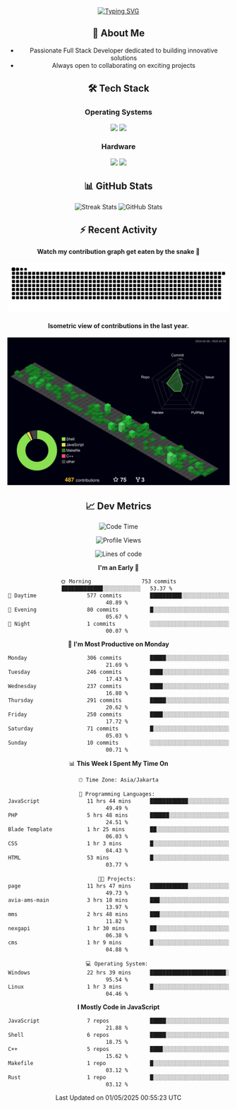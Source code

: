 <div align="center" style="max-width: 900px; margin: auto;">
<a href="https://github.com/thunderkex">
  <img src="https://readme-typing-svg.herokuapp.com?font=Fira+Code&pause=1000&center=true&vCenter=true&width=435&lines=Ha+ha!+I+am+here!;Told+you+a+storm+was+coming!" alt="Typing SVG" />
</a>

## 👋 About Me
- Passionate Full Stack Developer dedicated to building innovative solutions
- Always open to collaborating on exciting projects

## 🛠️ Tech Stack
### Operating Systems
<a href="#"><img src="https://img.shields.io/badge/Linux-FCC624?style=flat&logo=linux&logoColor=black"></a>
<a href="#"><img src="https://img.shields.io/badge/Windows-0078D6?style=flat&logo=windows&logoColor=white"></a>

### Hardware
<a href="#"><img src="https://img.shields.io/badge/Raspberry%20Pi-C51A4A?style=flat&logo=raspberrypi&logoColor=white"></a>
<a href="#"><img src="https://img.shields.io/badge/Arduino-00979D?style=flat&logo=Arduino&logoColor=white"></a>

## 📊 GitHub Stats
<div align="center">
  <img src="https://streak-stats.demolab.com?user=thunderkex&theme=tokyonight-duo&border_radius=20" alt="Streak Stats" />
  <img src="https://github-readme-stats.vercel.app/api?username=thunderkex&show_icons=true&theme=tokyonight&border_radius=20" alt="GitHub Stats" />
</div>

## ⚡ Recent Activity
<h4>Watch my contribution graph get eaten by the snake 🐍</h4>
<img width="600em" alt="thunderkex's Github commit snake" src="https://raw.githubusercontent.com/thunderkex/thunderkex/output/grid-snake-ov.svg" />

<h4>Isometric view of contributions in the last year.</h4>
<a href="./profile-3d-contrib/profile-night-green.svg">
	<img width="600em" src="./profile-3d-contrib/profile-night-green.svg">
</a>

## 📈 Dev Metrics
<!--START_SECTION:waka-->
![Code Time](http://img.shields.io/badge/Code%20Time-1%2C212%20hrs%2038%20mins-blue)

![Profile Views](http://img.shields.io/badge/Profile%20Views-8-blue)

![Lines of code](https://img.shields.io/badge/From%20Hello%20World%20I%27ve%20Written-3.4%20million%20lines%20of%20code-blue)

**I'm an Early 🐤** 

```text
🌞 Morning                753 commits         █████████████░░░░░░░░░░░░   53.37 % 
🌆 Daytime                577 commits         ██████████░░░░░░░░░░░░░░░   40.89 % 
🌃 Evening                80 commits          █░░░░░░░░░░░░░░░░░░░░░░░░   05.67 % 
🌙 Night                  1 commits           ░░░░░░░░░░░░░░░░░░░░░░░░░   00.07 % 
```
📅 **I'm Most Productive on Monday** 

```text
Monday                   306 commits         █████░░░░░░░░░░░░░░░░░░░░   21.69 % 
Tuesday                  246 commits         ████░░░░░░░░░░░░░░░░░░░░░   17.43 % 
Wednesday                237 commits         ████░░░░░░░░░░░░░░░░░░░░░   16.80 % 
Thursday                 291 commits         █████░░░░░░░░░░░░░░░░░░░░   20.62 % 
Friday                   250 commits         ████░░░░░░░░░░░░░░░░░░░░░   17.72 % 
Saturday                 71 commits          █░░░░░░░░░░░░░░░░░░░░░░░░   05.03 % 
Sunday                   10 commits          ░░░░░░░░░░░░░░░░░░░░░░░░░   00.71 % 
```


📊 **This Week I Spent My Time On** 

```text
🕑︎ Time Zone: Asia/Jakarta

💬 Programming Languages: 
JavaScript               11 hrs 44 mins      ████████████░░░░░░░░░░░░░   49.49 % 
PHP                      5 hrs 48 mins       ██████░░░░░░░░░░░░░░░░░░░   24.51 % 
Blade Template           1 hr 25 mins        ██░░░░░░░░░░░░░░░░░░░░░░░   06.03 % 
CSS                      1 hr 3 mins         █░░░░░░░░░░░░░░░░░░░░░░░░   04.43 % 
HTML                     53 mins             █░░░░░░░░░░░░░░░░░░░░░░░░   03.77 % 

🐱‍💻 Projects: 
page                     11 hrs 47 mins      ████████████░░░░░░░░░░░░░   49.73 % 
avia-ams-main            3 hrs 18 mins       ███░░░░░░░░░░░░░░░░░░░░░░   13.97 % 
mms                      2 hrs 48 mins       ███░░░░░░░░░░░░░░░░░░░░░░   11.82 % 
nexgapi                  1 hr 30 mins        ██░░░░░░░░░░░░░░░░░░░░░░░   06.38 % 
cms                      1 hr 9 mins         █░░░░░░░░░░░░░░░░░░░░░░░░   04.88 % 

💻 Operating System: 
Windows                  22 hrs 39 mins      ████████████████████████░   95.54 % 
Linux                    1 hr 3 mins         █░░░░░░░░░░░░░░░░░░░░░░░░   04.46 % 
```

**I Mostly Code in JavaScript** 

```text
JavaScript               7 repos             █████░░░░░░░░░░░░░░░░░░░░   21.88 % 
Shell                    6 repos             █████░░░░░░░░░░░░░░░░░░░░   18.75 % 
C++                      5 repos             ████░░░░░░░░░░░░░░░░░░░░░   15.62 % 
Makefile                 1 repo              █░░░░░░░░░░░░░░░░░░░░░░░░   03.12 % 
Rust                     1 repo              █░░░░░░░░░░░░░░░░░░░░░░░░   03.12 % 
```




 Last Updated on 01/05/2025 00:55:23 UTC
<!--END_SECTION:waka-->
</div>
